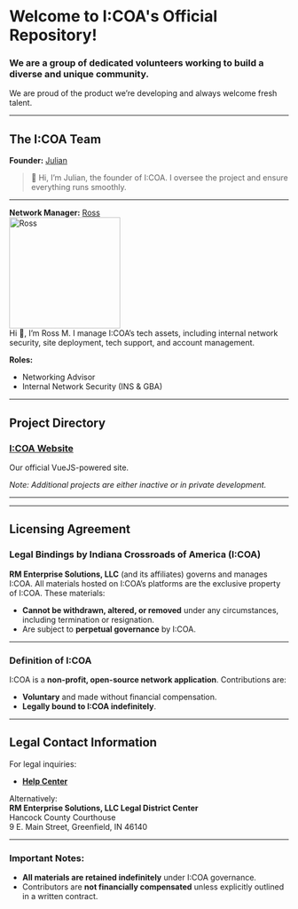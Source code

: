 # Welcome to I:COA's Official Repository!

### We are a group of dedicated volunteers working to build a diverse and unique community.  
We are proud of the product we’re developing and always welcome fresh talent.

---

## The I:COA Team

**Founder:** [Julian](https://github.com/JulianEPrice)  
> 👋 Hi, I’m Julian, the founder of I:COA. I oversee the project and ensure everything runs smoothly.  

---

**Network Manager:** [Ross](https://github.com/RossMdevs)  
<img src="https://images.weserv.nl/?url=https://avatars.githubusercontent.com/u/37253938?v=4fit=cover&mask=circle&maxage=7d" alt="Ross" width="200"/>  
Hi 👋, I’m Ross M. I manage I:COA’s tech assets, including internal network security, site deployment, tech support, and account management.  

**Roles:**  
- Networking Advisor  
- Internal Network Security (INS & GBA)  

---

## Project Directory

### [I:COA Website](https://github.com/Indiana-Crossroads-Of-America/website)  
Our official VueJS-powered site.  

*Note: Additional projects are either inactive or in private development.*

---

<hr />

## Licensing Agreement  

### **Legal Bindings by Indiana Crossroads of America (I:COA)**  
**RM Enterprise Solutions, LLC** (and its affiliates) governs and manages I:COA. All materials hosted on I:COA’s platforms are the exclusive property of I:COA. These materials:  
- **Cannot be withdrawn, altered, or removed** under any circumstances, including termination or resignation.  
- Are subject to **perpetual governance** by I:COA.  

---

### **Definition of I:COA**  
I:COA is a **non-profit, open-source network application**. Contributions are:  
- **Voluntary** and made without financial compensation.  
- **Legally bound to I:COA indefinitely**.  

---

## Legal Contact Information  

For legal inquiries:  
- **[Help Center](https://help-point.rmsolutions.tech)**  

Alternatively:  
**RM Enterprise Solutions, LLC Legal District Center**  
Hancock County Courthouse  
9 E. Main Street, Greenfield, IN 46140  

---

### Important Notes:  
- **All materials are retained indefinitely** under I:COA governance.  
- Contributors are **not financially compensated** unless explicitly outlined in a written contract.  
